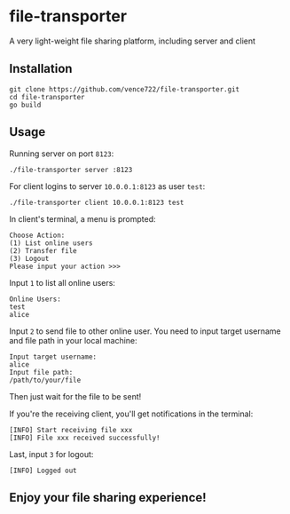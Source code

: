 # file-transporter
A very light-weight file sharing platform, including server and client

## Installation
```shell
git clone https://github.com/vence722/file-transporter.git
cd file-transporter
go build 
```

## Usage
Running server on port `8123`:
```shell
./file-transporter server :8123
```

For client logins to server `10.0.0.1:8123` as user `test`:
```shell
./file-transporter client 10.0.0.1:8123 test
```

In client's terminal, a menu is prompted:
```shell
Choose Action:
(1) List online users
(2) Transfer file
(3) Logout
Please input your action >>>
```

Input `1` to list all online users:
```shell
Online Users:
test
alice
```

Input `2` to send file to other online user. You need to input target username and file path in your local machine:
```shell
Input target username:
alice
Input file path:
/path/to/your/file
```
Then just wait for the file to be sent!

If you're the receiving client, you'll get notifications in the terminal:
```shell
[INFO] Start receiving file xxx
[INFO] File xxx received successfully!
```

Last, input `3` for logout:
```
[INFO] Logged out
```

## Enjoy your file sharing experience!